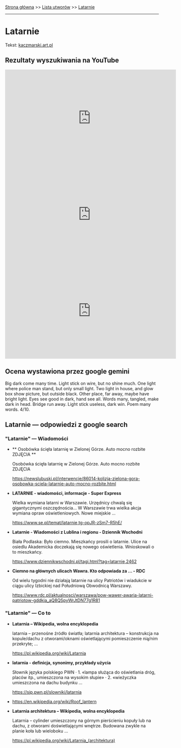 [Strona główna](../index.md) >> [Lista utworów](../list.md) >> [Latarnie](247.md)

---

# Latarnie

Tekst: [kaczmarski.art.pl](https://www.kaczmarski.art.pl/tworczosc/wiersze/latarnie/)

## Rezultaty wyszukiwania na YouTube

<iframe width="560" height="315" src="https://www.youtube.com/embed/zKdyGE5O2gk?si=IdontcarewhotheIRSsendsImnotpayingtaxes" title="YouTube video player" frameborder="0" allow="accelerometer; autoplay; clipboard-write; encrypted-media; gyroscope; picture-in-picture; web-share" referrerpolicy="strict-origin-when-cross-origin" allowfullscreen></iframe>

<iframe width="560" height="315" src="https://www.youtube.com/embed/NTNcxGVgn9I?si=IdontcarewhotheIRSsendsImnotpayingtaxes" title="YouTube video player" frameborder="0" allow="accelerometer; autoplay; clipboard-write; encrypted-media; gyroscope; picture-in-picture; web-share" referrerpolicy="strict-origin-when-cross-origin" allowfullscreen></iframe>

<iframe width="560" height="315" src="https://www.youtube.com/embed/xMtvBY8QcSM?si=IdontcarewhotheIRSsendsImnotpayingtaxes" title="YouTube video player" frameborder="0" allow="accelerometer; autoplay; clipboard-write; encrypted-media; gyroscope; picture-in-picture; web-share" referrerpolicy="strict-origin-when-cross-origin" allowfullscreen></iframe>

## Ocena wystawiona przez google gemini

Big dark come many time.  Light stick on wire, but no shine much.  One light where police man stand, but only small light.  Two light in house, and glow box show picture, but outside black.  Other place, far away, maybe have bright light. Eyes see good in dark, hand see all.  Words many, tangled, make dark in head. Bridge run away. Light stick useless, dark win. Poem many words. 4/10.


## Latarnie — odpowiedzi z google search

### "Latarnie" — Wiadomości

- **  Osobówka ścięła latarnię w Zielonej Górze. Auto mocno rozbite ZDJĘCIA  **

    Osobówka ścięła latarnię w Zielonej Górze. Auto mocno rozbite ZDJĘCIA 

   <https://newslubuski.pl/interwencje/86014-kolizja-zielona-gora-osobowka-sciela-latarnie-auto-mocno-rozbite.html>
- **LATARNIE - wiadomości, informacje - Super Express**

    Wielka wymiana latarni w Warszawie. Urzędnicy chwalą się gigantycznymi oszczędnościa… W Warszawie trwa wielka akcja wymiana opraw oświetleniowych. Nowe miejskie ... 

   <https://www.se.pl/temat/latarnie,tg-opJR-zSm7-R5hE/>
- **Latarnie - Wiadomości z Lublina i regionu - Dziennik Wschodni**

    Biała Podlaska: Było ciemno. Mieszkańcy prosili o latarnie. Ulice na osiedlu Akademicka doczekają się nowego oświetlenia. Wnioskowali o to mieszkańcy. 

   <https://www.dziennikwschodni.pl/tagi.html?tag=latarnie,2462>
- **Ciemno na głównych ulicach Wawra. Kto odpowiada za ... - RDC**

    Od wielu tygodni nie działają latarnie na ulicy Patriotów i wiadukcie w ciągu ulicy Izbickiej nad Południową Obwodnicą Warszawy. 

   <https://www.rdc.pl/aktualnosci/warszawa/pow-wawer-awaria-latarni-patriotow-gddkia_aQ8QSpyWrJtDN77g1R81>

### "Latarnie" — Co to

- **Latarnia – Wikipedia, wolna encyklopedia**

    latarnia – przenośne źródło światła; latarnia architektura – konstrukcja na kopule/dachu z otworami/oknami oświetlającymi pomieszczenie nią/nim przekryte; ... 

   <https://pl.wikipedia.org/wiki/Latarnia>
- **latarnia - definicja, synonimy, przykłady użycia**

    Słownik języka polskiego PWN · 1. «lampa służąca do oświetlania dróg, placów itp., umieszczona na wysokim słupie» · 2. «wieżyczka umieszczona na dachu budynku ... 

   <https://sjp.pwn.pl/slowniki/latarnia>
- <https://en.wikipedia.org/wiki/Roof_lantern>
- **Latarnia architektura – Wikipedia, wolna encyklopedia**

    Latarnia – cylinder umieszczony na górnym pierścieniu kopuły lub na dachu, z otworami doświetlającymi wnętrze. Budowana zwykle na planie koła lub wieloboku ... 

   <https://pl.wikipedia.org/wiki/Latarnia_(architektura)>

